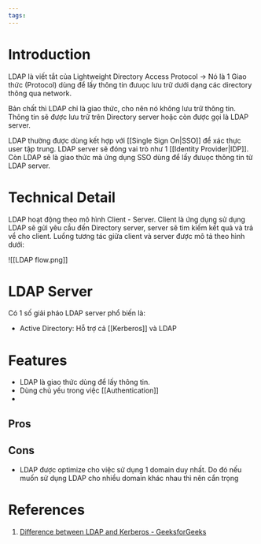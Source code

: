 ```yaml
---
tags:
---
```

# Introduction

LDAP là viết tắt của Lightweight Directory Access Protocol -> Nó là 1 Giao thức (Protocol) dùng để lấy thông tin đưuọc lưu trữ dưới dạng các directory thông qua network.

Bản chất thì LDAP chỉ là giao thức, cho nên nó không lưu trữ thông tin. Thông tin sẽ được lưu trữ trên Directory server hoặc còn được gọi là LDAP server.

LDAP thường được dùng kết hợp với [[Single Sign On|SSO]] để xác thực user tập trung. LDAP server sẽ đóng vai trò như 1 [[Identity Provider|IDP]]. Còn LDAP sẽ là giao thức mà ứng dụng SSO dùng để lấy đưuọc thông tin từ LDAP server.

# Technical Detail

LDAP hoạt động theo mô hình Client - Server. Client là ứng dụng sử dụng LDAP sẽ gửi yêu cầu đến Directory server, server sẽ tìm kiếm kết quả và trả về cho client. Luồng tương tác giữa client và server được mô tả theo hình dưới:

![[LDAP flow.png]]


# LDAP Server

Có 1 số giải pháo LDAP server phổ biến là:
- Active Directory: Hỗ trợ cả [[Kerberos]] và LDAP

# Features

- LDAP là giao thức dùng để lấy thông tin.
- Dùng chủ yếu trong việc [[Authentication]]
- 
## Pros
## Cons
- LDAP được optimize cho việc sử dụng 1 domain duy nhất. Do đó nếu muốn sử dụng LDAP cho nhiều domain khác nhau thì nên cẩn trọng


# References
1. [Difference between LDAP and Kerberos - GeeksforGeeks](https://www.geeksforgeeks.org/difference-between-ldap-and-kerberos/)